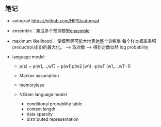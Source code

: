 ## 笔记

- autograd https://github.com/HIPS/autograd

- ensemble：集成多个预测模型[ensemble](https://github.com/liangjin2007/data_liangjin/blob/master/ensemble.jpg?raw=true)

- maximum likelihood： 使模型尽可能大地表达整个训练集 每个样本概率乘积product(p(s[i]))的最大化。 --> 取对数 --> 得到对数似然 log probability

- language model:
  - p(s) = p(w1,...,wT) = p(w1)p(w2 |w1)···p(wT |w1,...,wT−1)
  - Markov assumption
  - memoryless
  
  - NGram language model
    - conditional probability table
    - context length
    - data sparsity
    - distributed representation
    
  


